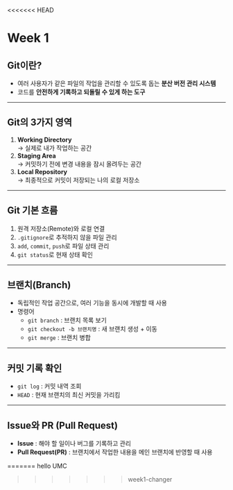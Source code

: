 <<<<<<< HEAD

# Week 1

## Git이란?
- 여러 사용자가 같은 파일의 작업을 관리할 수 있도록 돕는 **분산 버전 관리 시스템**  
- 코드를 **안전하게 기록하고 되돌릴 수 있게 하는 도구**

---

## Git의 3가지 영역
1. **Working Directory**  
   → 실제로 내가 작업하는 공간  
2. **Staging Area**  
   → 커밋하기 전에 변경 내용을 잠시 올려두는 공간  
3. **Local Repository**  
   → 최종적으로 커밋이 저장되는 나의 로컬 저장소

---

## Git 기본 흐름
1. 원격 저장소(Remote)와 로컬 연결  
2. `.gitignore`로 추적하지 않을 파일 관리  
3. `add`, `commit`, `push`로 파일 상태 관리  
4. `git status`로 현재 상태 확인

---

## 브랜치(Branch)
- 독립적인 작업 공간으로, 여러 기능을 동시에 개발할 때 사용  
- 명령어  
  - `git branch` : 브랜치 목록 보기  
  - `git checkout -b 브랜치명` : 새 브랜치 생성 + 이동  
  - `git merge` : 브랜치 병합  

---

## 커밋 기록 확인
- `git log` : 커밋 내역 조회  
- `HEAD` : 현재 브랜치의 최신 커밋을 가리킴  

---

## Issue와 PR (Pull Request)
- **Issue** : 해야 할 일이나 버그를 기록하고 관리  
- **Pull Request(PR)** : 브랜치에서 작업한 내용을 메인 브랜치에 반영할 때 사용  

=======
hello UMC
>>>>>>> week1-changer
